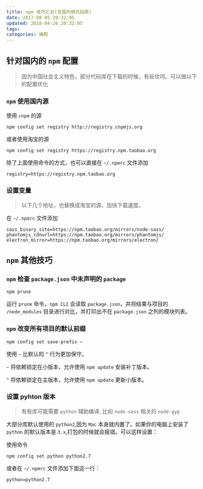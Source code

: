 ```yaml
---
title: npm 技巧汇总(含国内填坑指南)
date: 2017-08-05 20:32:05
updated: 2018-04-26 20:32:05
tags:
categories: 编程
---
```


## 针对国内的 `npm` 配置

> 因为中国社会主义特色，部分代码库在下载的时候，有些坎坷。可以做以下的配置优化

### `npm` 使用国内源

使用 `cnpm` 的源

```
npm config set registry http://registry.cnpmjs.org
```
或者使用淘宝的源

```
npm config set registry https://registry.npm.taobao.org
```

除了上面使用命令的方式，也可以直接在 `~/.npmrc` 文件添加

```
registry=https://registry.npm.taobao.org
```

### 设置变量

> 以下几个地址，也替换成淘宝的源，加快下载速度。

在 `~/.npmrc` 文件添加

```
sass_binary_site=https://npm.taobao.org/mirrors/node-sass/
phantomjs_cdnurl=https://npm.taobao.org/mirrors/phantomjs/
electron_mirror=https://npm.taobao.org/mirrors/electron/
```

## `npm` 其他技巧

### `npm` 检查 `package.json` 中未声明的 `package`

```
npm prune
```

运行 `prune` 命令，`npm CLI` 会读取 `package.json`，并将结果与项目的 `/node_modules` 目录进行对比，并打印出不在 `package.json` 之列的模块列表。

### `npm` 改变所有项目的默认前缀

```
npm config set save-prefix ~
```
使用 `~` 比默认的 `^` 行为更加保守。

`~` 将依赖锁定在小版本，允许使用 `npm update` 安装补丁版本。

`^` 将依赖锁定在主版本，允许使用 `npm update` 更新小版本。


### 设置 pyhton 版本

> 有些库可能需要 `python` 辅助编译, 比如 `node-sass` 相关的 `node-gyp`

大部分库默认使用的 `python2`,因为 `Mac` 本身就内置了。如果你的电脑上安装了 `python` 的默认版本是 `3.x`,打包的时候就会报错。可以这样设置：

使用命令

```
npm config set python python2.7
```

或者在 `~/.npmrc` 文件添加下面这一行：

```
python=python2.7
```

 



